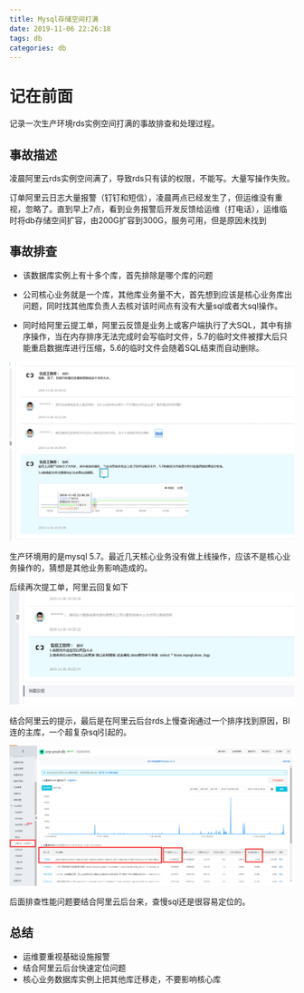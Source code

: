 ```yaml
---
title: Mysql存储空间打满
date: 2019-11-06 22:26:18
tags: db
categories: db
---
```


# 记在前面
记录一次生产环境rds实例空间打满的事故排查和处理过程。<!--more-->


## 事故描述

凌晨阿里云rds实例空间满了，导致rds只有读的权限，不能写。大量写操作失败。

订单阿里云日志大量报警（钉钉和短信），凌晨两点已经发生了，但运维没有重视，忽略了。直到早上7点，看到业务报警后开发反馈给运维（打电话），运维临时将db存储空间扩容，由200G扩容到300G，服务可用，但是原因未找到

## 事故排查
- 该数据库实例上有十多个库，首先排除是哪个库的问题

- 公司核心业务就是一个库，其他库业务量不大，首先想到应该是核心业务库出问题，同时找其他库负责人去核对该时间点有没有大量sql或者大sql操作。

- 同时给阿里云提工单，阿里云反馈是业务上或客户端执行了大SQL，其中有排序操作，当在内存排序无法完成时会写临时文件，5.7的临时文件被撑大后只能重启数据库进行压缩，5.6的临时文件会随着SQL结束而自动删除。

![](/images/db/mysql/rds-store-full-1.png)

生产环境用的是mysql 5.7。最近几天核心业务没有做上线操作，应该不是核心业务操作的，猜想是其他业务影响造成的。

后续再次提工单，阿里云回复如下
![](/images/db/mysql/rds-store-full-2.png)


结合阿里云的提示，最后是在阿里云后台rds上慢查询通过一个排序找到原因，BI连的主库，一个超复杂sql引起的。

![](/images/db/mysql/rds-store-full-3.png)

后面排查性能问题要结合阿里云后台来，查慢sql还是很容易定位的。

## 总结
- 运维要重视基础设施报警
- 结合阿里云后台快速定位问题
- 核心业务数据库实例上把其他库迁移走，不要影响核心库
